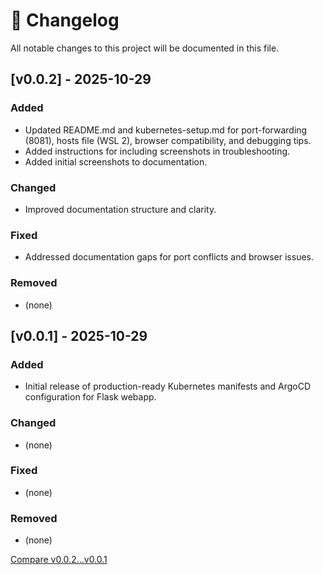 # 📜 Changelog

All notable changes to this project will be documented in this file.

## [v0.0.2] - 2025-10-29
### Added
- Updated README.md and kubernetes-setup.md for port-forwarding (8081), hosts file (WSL 2), browser compatibility, and debugging tips.
- Added instructions for including screenshots in troubleshooting.
- Added initial screenshots to documentation.

### Changed
- Improved documentation structure and clarity.

### Fixed
- Addressed documentation gaps for port conflicts and browser issues.

### Removed
- (none)

## [v0.0.1] - 2025-10-29
### Added
- Initial release of production-ready Kubernetes manifests and ArgoCD configuration for Flask webapp.

### Changed
- (none)

### Fixed
- (none)

### Removed
- (none)

<!-- Compare links (update commit hashes as needed) -->
[Compare v0.0.2...v0.0.1](https://github.com/Shanmeistro/devops-gitops-infra/compare/v0.0.1...v0.0.2)
